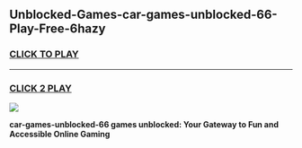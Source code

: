 
## Unblocked-Games-car-games-unblocked-66-Play-Free-6hazy
<h3>
<a href="https://premium76.site?title=car-games-unblocked-66&ref=20A">CLICK TO PLAY</a></h3>
<hr>

<h3>
<a href="https://premium76.site?title=car-games-unblocked-66&ref=20A">CLICK 2 PLAY</a>
  
</h3>

<a href="https://premium76.site?title=car-games-unblocked-66&ref=20A"><img src="https://clearcache.store/games.png"></a>


**car-games-unblocked-66 games unblocked: Your Gateway to Fun and Accessible Online Gaming**
